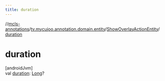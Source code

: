```yaml
---
title: duration
---
```

//[mcls-annotations](../../../index.html)/[tv.mycujoo.annotation.domain.entity](../index.html)/[ShowOverlayActionEntity](index.html)/[duration](duration.html)



# duration



[androidJvm]\
val [duration](duration.html): [Long](https://kotlinlang.org/api/latest/jvm/stdlib/kotlin/-long/index.html)?




